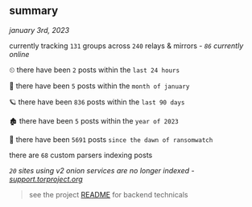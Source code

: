 
## summary
_january 3rd, 2023_

currently tracking `131` groups across `240` relays & mirrors - _`86` currently online_

⏲ there have been `2` posts within the `last 24 hours`

🦈 there have been `5` posts within the `month of january`

🪐 there have been `836` posts within the `last 90 days`

🏚 there have been `5` posts within the `year of 2023`

🦕 there have been `5691` posts `since the dawn of ransomwatch`

there are `68` custom parsers indexing posts

_`20` sites using v2 onion services are no longer indexed - [support.torproject.org](https://support.torproject.org/onionservices/v2-deprecation/)_

> see the project [README](https://github.com/joshhighet/ransomwatch#ransomwatch--) for backend technicals
